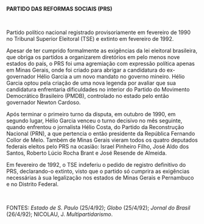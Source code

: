 **PARTIDO DAS REFORMAS SOCIAIS (PRS)**

 

Partido político nacional registrado provisoriamente em fevereiro de
1990 no Tribunal Superior Eleitoral (TSE) e extinto em fevereiro de
1992.

Apesar de ter cumprido formalmente as exigências da lei eleitoral
brasileira, que obriga os partidos a organizarem diretórios em pelo
menos nove estados do país, o PRS foi uma agremiação com expressão
política apenas em Minas Gerais, onde foi criado para abrigar a
candidatura do ex-governador Hélio Garcia a um novo mandato no governo
mineiro. Hélio Garcia optou pela criação de uma nova legenda por avaliar
que sua candidatura enfrentaria dificuldades no interior do Partido do
Movimento Democrático Brasileiro (PMDB), controlado no estado pelo então
governador Newton Cardoso.

Após terminar o primeiro turno da disputa, em outubro de 1990, em
segundo lugar, Hélio Garcia venceu o turno decisivo no mês seguinte,
quando enfrentou o jornalista Hélio Costa, do Partido da Reconstrução
Nacional (PRN), a que pertencia o então presidente da República Fernando
Collor de Melo. Também de Minas Gerais vieram todos os quatro deputados
federais eleitos pelo PRS na ocasião: Israel Pinheiro Filho, José Aldo
dos Santos, Roberto Lúcio Rocha Brant e José Resende de Almeida.

Em fevereiro de 1992, o TSE indeferiu o pedido de registro definitivo do
PRS, declarando-o extinto, visto que o partido só cumprira as exigências
necessárias à sua legalização nos estados de Minas Gerais e Pernambuco e
no Distrito Federal.

 

FONTES: *Estado de S. Paulo* (25/4/92); *Globo* (25/4/92); *Jornal do
Brasil* (26/4/92); NICOLAU, J. *Multipartidarismo*.

 
